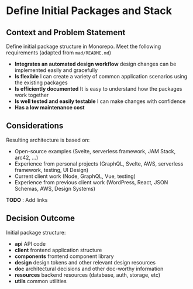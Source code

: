 # Define Initial Packages and Stack

## Context and Problem Statement

Define initial package structure in Monorepo.
Meet the following requirements (adapted from `mad/README.md`)

* **Integrates an automated design workflow**
  design changes can be implemented easily and gracefully
* **Is flexible**
  I can create a variety of common application scenarios using the existing packages
* **Is efficiently documented**
  It is easy to understand how the packages work together
* **Is well tested and easily testable**
  I can make changes with confidence
* **Has a low maintenance cost**

## Considerations

Resulting architecture is based on:

* Open-source examples (Svelte, serverless framework, JAM Stack, arc42, ...)
* Experience from personal projects (GraphQL, Svelte, AWS, serverless framework, testing, UI Design)
* Current client work (Node, GraphQL, Vue, testing)
* Experience from previous client work (WordPress, React, JSON Schemas, AWS, Design Systems)

**TODO** : Add links

## Decision Outcome

Initial package structure:

* **api** API code
* **client** frontend application structure
* **components** frontend component library
* **design** design tokens and other relevant design resources
* **doc** architectural decisions and other doc-worthy information
* **resources** backend resources (database, auth, storage, etc)
* **utils** common utilities
